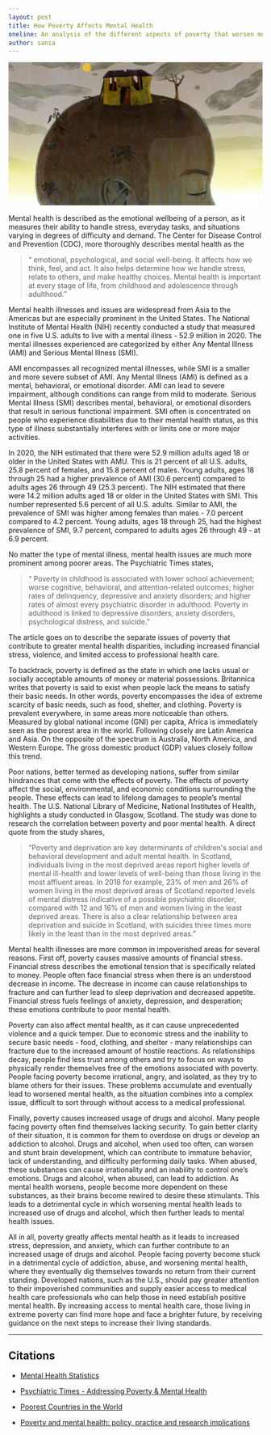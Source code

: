 ```yaml
---
layout: post
title: How Poverty Affects Mental Health 
oneline: An analysis of the different aspects of poverty that worsen mental health conditions. 
author: sania
---
```


![Poverty](/images/blog/poverty.jpeg)

Mental health is described as the emotional wellbeing of a person, as it measures their ability to handle stress, everyday tasks, and situations varying in degrees of difficulty and demand. The Center for Disease Control and Prevention (CDC), more thoroughly describes mental health as the

>“ emotional, psychological, and social well-being. It affects how we think, feel, and act. It also helps determine how we handle stress, relate to others, and make healthy choices. Mental health is important at every stage of life, from childhood and adolescence through adulthood.”

Mental health illnesses and issues are widespread from Asia to the Americas but are especially prominent in the United States. The National Institute of Mental Health (NIH) recently conducted a study that measured one in five U.S. adults to live with a mental illness - 52.9 million in 2020. The mental illnesses experienced are categorized by either Any Mental Illness (AMI) and Serious Mental Illness (SMI).

AMI encompasses all recognized mental illnesses, while SMI is a smaller and more severe subset of AMI. Any Mental Illness (AMI) is defined as a mental, behavioral, or emotional disorder. AMI can lead to severe impairment, although conditions can range from mild to moderate. Serious Mental Illness (SMI) describes mental, behavioral, or emotional disorders that result in serious functional impairment. SMI often is concentrated on people who experience disabilities due to their mental health status, as this type of illness substantially interferes with or limits one or more major activities.

In 2020, the NIH estimated that there were 52.9 million adults aged 18 or older in the United States with AMU. This is 21 percent of all U.S. adults, 25.8 percent of females, and 15.8 percent of males. Young adults, ages 18 through 25 had a higher prevalence of AMI (30.6 percent) compared to adults ages 26 through 49 (25.3 percent). The NIH estimated that there were 14.2 million adults aged 18 or older in the United States with SMI. This number represented 5.6 percent of all U.S. adults. Similar to AMI, the prevalence of SMI was higher among females than males - 7.0 percent compared to 4.2 percent. Young adults, ages 18 through 25, had the highest prevalence of SMI, 9.7 percent, compared to adults ages 26 through 49 - at 6.9 percent.

No matter the type of mental illness, mental health issues are much more prominent among poorer areas. The Psychiatric Times states,

>“ Poverty in childhood is associated with lower school achievement; worse cognitive, behavioral, and attention-related outcomes; higher rates of delinquency, depressive and anxiety disorders; and higher rates of almost every psychiatric disorder in adulthood. Poverty in adulthood is linked to depressive disorders, anxiety disorders, psychological distress, and suicide.”

The article goes on to describe the separate issues of poverty that contribute to greater mental health disparities, including increased financial stress, violence, and limited access to professional health care.

To backtrack, poverty is defined as the state in which one lacks usual or socially acceptable amounts of money or material possessions. Britannica writes that poverty is said to exist when people lack the means to satisfy their basic needs. In other words, poverty encompasses the idea of extreme scarcity of basic needs, such as food, shelter, and clothing. Poverty is prevalent everywhere, in some areas more noticeable than others. Measured by global national income (GNI) per capita, Africa is immediately seen as the poorest area in the world. Following closely are Latin America and Asia. On the opposite of the spectrum is Australia, North America, and Western Europe. The gross domestic product (GDP) values closely follow this trend.

Poor nations, better termed as developing nations, suffer from similar hindrances that come with the effects of poverty. The effects of poverty affect the social, environmental, and economic conditions surrounding the people. These effects can lead to lifelong damages to people’s mental health. The U.S. National Library of Medicine, National Institutes of Health, highlights a study conducted in Glasgow, Scotland. The study was done to research the correlation between poverty and poor mental health. A direct quote from the study shares,

>“Poverty and deprivation are key determinants of children's social and behavioral development and adult mental health. In Scotland, individuals living in the most deprived areas report higher levels of mental ill-health and lower levels of well-being than those living in the most affluent areas. In 2018 for example, 23% of men and 26% of women living in the most deprived areas of Scotland reported levels of mental distress indicative of a possible psychiatric disorder, compared with 12 and 16% of men and women living in the least deprived areas. There is also a clear relationship between area deprivation and suicide in Scotland, with suicides three times more likely in the least than in the most deprived areas.”

Mental health illnesses are more common in impoverished areas for several reasons. First off, poverty causes massive amounts of financial stress. Financial stress describes the emotional tension that is specifically related to money. People often face financial stress when there is an understood decrease in income. The decrease in income can cause relationships to fracture and can further lead to sleep deprivation and decreased appetite. Financial stress fuels feelings of anxiety, depression, and desperation; these emotions contribute to poor mental health.

Poverty can also affect mental health, as it can cause unprecedented violence and a quick temper. Due to economic stress and the inability to secure basic needs - food, clothing, and shelter - many relationships can fracture due to the increased amount of hostile reactions. As relationships decay, people find less trust among others and try to focus on ways to physically render themselves free of the emotions associated with poverty. People facing poverty become irrational, angry, and isolated, as they try to blame others for their issues. These problems accumulate and eventually lead to worsened mental health, as the situation combines into a complex issue, difficult to sort through without access to a medical professional.

Finally, poverty causes increased usage of drugs and alcohol. Many people facing poverty often find themselves lacking security. To gain better clarity of their situation, it is common for them to overdose on drugs or develop an addiction to alcohol. Drugs and alcohol, when used too often, can worsen and stunt brain development, which can contribute to immature behavior, lack of understanding, and difficulty performing daily tasks. When abused, these substances can cause irrationality and an inability to control one’s emotions. Drugs and alcohol, when abused, can lead to addiction. As mental health worsens, people become more dependent on these substances, as their brains become rewired to desire these stimulants. This leads to a detrimental cycle in which worsening mental health leads to increased use of drugs and alcohol, which then further leads to mental health issues.

All in all, poverty greatly affects mental health as it leads to increased stress, depression, and anxiety, which can further contribute to an increased usage of drugs and alcohol. People facing poverty become stuck in a detrimental cycle of addiction, abuse, and worsening mental health, where they eventually dig themselves towards no return from their current standing. Developed nations, such as the U.S., should pay greater attention to their impoverished communities and supply easier access to medical health care professionals who can help those in need establish positive mental health. By increasing access to mental health care, those living in extreme poverty can find more hope and face a brighter future, by receiving guidance on the next steps to increase their living standards.

---

## Citations

- [Mental Health Statistics](https://www.nimh.nih.gov/health/statistics/mental-illness)

- [Psychiatric Times - Addressing Poverty & Mental Health](https://www.psychiatrictimes.com/view/addressing-poverty-and-mental-illness)

- [Poorest Countries in the World](https://worldpopulationreview.com/country-rankings/poorest-countries-in-the-world)

- [Poverty and mental health: policy, practice and research implications](https://www.ncbi.nlm.nih.gov/pmc/articles/PMC7525587/)
